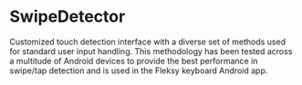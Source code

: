 # SwipeDetector

Customized touch detection interface with a diverse set of methods used for standard user input handling.
This methodology has been tested across a multitude of Android devices to provide the best performance in
swipe/tap detection and is used in the Fleksy keyboard Android app.
